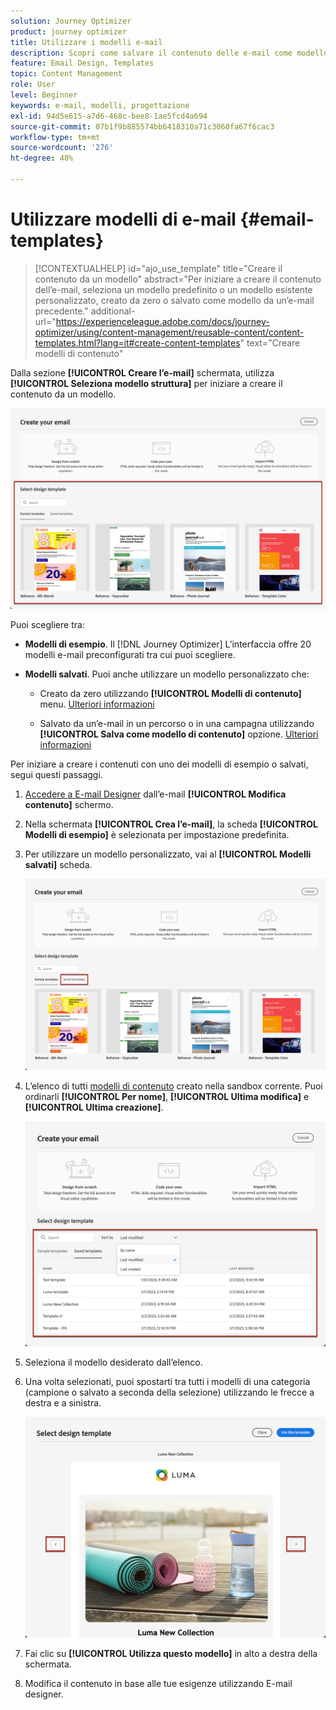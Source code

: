 ```yaml
---
solution: Journey Optimizer
product: journey optimizer
title: Utilizzare i modelli e-mail
description: Scopri come salvare il contenuto delle e-mail come modello e riutilizzarlo in Journey Optimizer
feature: Email Design, Templates
topic: Content Management
role: User
level: Beginner
keywords: e-mail, modelli, progettazione
exl-id: 94d5e615-a7d6-468c-bee8-1ae5fcd4a694
source-git-commit: 07b1f9b885574bb6418310a71c3060fa67f6cac3
workflow-type: tm+mt
source-wordcount: '276'
ht-degree: 48%

---
```


# Utilizzare modelli di e-mail {#email-templates}

>[!CONTEXTUALHELP]
>id="ajo_use_template"
>title="Creare il contenuto da un modello"
>abstract="Per iniziare a creare il contenuto dell’e-mail, seleziona un modello predefinito o un modello esistente personalizzato, creato da zero o salvato come modello da un’e-mail precedente."
>additional-url="https://experienceleague.adobe.com/docs/journey-optimizer/using/content-management/reusable-content/content-templates.html?lang=it#create-content-templates" text="Creare modelli di contenuto"

Dalla sezione **[!UICONTROL Creare l’e-mail]** schermata, utilizza **[!UICONTROL Seleziona modello struttura]** per iniziare a creare il contenuto da un modello.

![](assets/email_designer-templates.png)

Puoi scegliere tra:

* **Modelli di esempio**. Il [!DNL Journey Optimizer] L’interfaccia offre 20 modelli e-mail preconfigurati tra cui puoi scegliere.

* **Modelli salvati**. Puoi anche utilizzare un modello personalizzato che:

   * Creato da zero utilizzando **[!UICONTROL Modelli di contenuto]** menu. [Ulteriori informazioni](../content-management/content-templates.md#create-template-from-scratch)

   * Salvato da un’e-mail in un percorso o in una campagna utilizzando **[!UICONTROL Salva come modello di contenuto]** opzione. [Ulteriori informazioni](../content-management/content-templates.md#save-as-template)

Per iniziare a creare i contenuti con uno dei modelli di esempio o salvati, segui questi passaggi.

1. [Accedere a E-mail Designer](get-started-email-design.md) dall’e-mail **[!UICONTROL Modifica contenuto]** schermo.

1. Nella schermata **[!UICONTROL Crea l’e-mail]**, la scheda **[!UICONTROL Modelli di esempio]** è selezionata per impostazione predefinita.

1. Per utilizzare un modello personalizzato, vai al **[!UICONTROL Modelli salvati]** scheda.

   ![](assets/email_designer-saved-templates-tab.png)

1. L’elenco di tutti [modelli di contenuto](../content-management/content-templates.md#create-content-templates) creato nella sandbox corrente. Puoi ordinarli **[!UICONTROL Per nome]**, **[!UICONTROL Ultima modifica]** e **[!UICONTROL Ultima creazione]**.

   ![](assets/email_designer-saved-templates-filter.png)

1. Seleziona il modello desiderato dall’elenco.

1. Una volta selezionati, puoi spostarti tra tutti i modelli di una categoria (campione o salvato a seconda della selezione) utilizzando le frecce a destra e a sinistra.

   ![](assets/email_designer-saved-templates-navigate.png)

1. Fai clic su **[!UICONTROL Utilizza questo modello]** in alto a destra della schermata.

1. Modifica il contenuto in base alle tue esigenze utilizzando E-mail designer.

